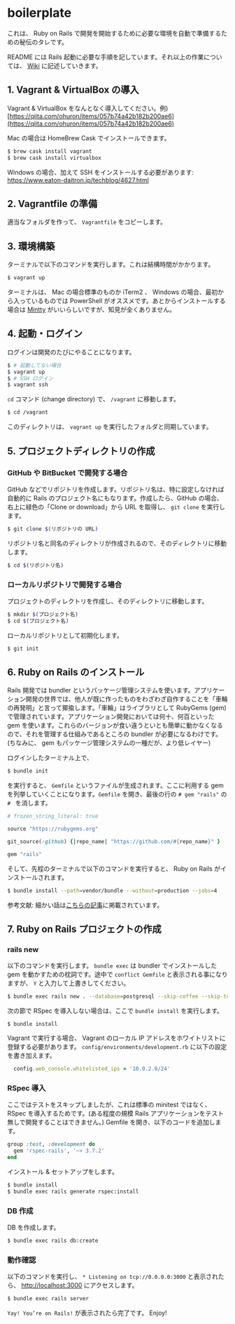 # boilerplate

これは、 Ruby on Rails で開発を開始するために必要な環境を自動で準備するための秘伝のタレです。

README には Rails 起動に必要な手順を記しています。それ以上の作業については、 [Wiki](https://github.com/akeyhero/rails-boilerplate/wiki) に記述していきます。

## 1. Vagrant & VirtualBox の導入

Vagrant & VirtualBox をなんとなく導入してください。例) [https://qiita.com/ohuron/items/057b74a42b182b200ae6](https://qiita.com/ohuron/items/057b74a42b182b200ae6)

Mac の場合は HomeBrew Cask でインストールできます。

```bash
$ brew cask install vagrant
$ brew cask install virtualbox
```

Windows の場合、加えて SSH をインストールする必要があります: https://www.eaton-daitron.jp/techblog/4627.html

## 2. Vagrantfile の準備

適当なフォルダを作って、 `Vagrantfile` をコピーします。

## 3. 環境構築

ターミナルで以下のコマンドを実行します。これは結構時間がかかります。

```bash
$ vagrant up
```

ターミナルは、 Mac の場合標準のものか iTerm2 、 Windows の場合、最初から入っているものでは PowerShell がオススメです。あとからインストールする場合は [Mintty](http://mintty.github.io/) がいいらしいですが、知見が全くありません。

## 4. 起動・ログイン

ログインは開発のたびにやることになります。

```bash
$ # 起動してない場合
$ vagrant up
$ # SSH ログイン
$ vagrant ssh
```

`cd` コマンド (change directory) で、 `/vagrant` に移動します。

```bash
$ cd /vagrant
```

このディレクトリは、 `vagrant up` を実行したフォルダと同期しています。

## 5. プロジェクトディレクトリの作成

### GitHub や BitBucket で開発する場合

GitHub などでリポジトリを作成します。リポジトリ名は、特に設定しなければ自動的に Rails のプロジェクト名にもなります。作成したら、GitHub の場合、右上に緑色の「Clone or download」から URL を取得し、 `git clone` を実行します。

```bash
$ git clone $(リポジトリの URL)
```

リポジトリ名と同名のディレクトリが作成されるので、そのディレクトリに移動します。

```bash
$ cd $(リポジトリ名)
```

### ローカルリポジトリで開発する場合

プロジェクトのディレクトリを作成し、そのディレクトリに移動します。

```bash
$ mkdir $(プロジェクト名)
$ cd $(プロジェクト名)
```

ローカルリポジトリとして初期化します。

```bash
$ git init
```

## 6. Ruby on Rails のインストール

Rails 開発では bundler というパッケージ管理システムを使います。アプリケーション開発の世界では、他人が既に作ったものをわざわざ自作することを「車輪の再発明」と言って揶揄します。「車輪」はライブラリとして RubyGems (gem) で管理されています。アプリケーション開発においては何十、何百といった gem を使います。これらのバージョンが食い違うといとも簡単に動かなくなるので、それを管理する仕組みであるところの bundler が必要になるわけです。(ちなみに、 gem もパッケージ管理システムの一種だが、より低レイヤー)

ログインしたターミナル上で、

```bash
$ bundle init
```

を実行すると、 `Gemfile` というファイルが生成されます。ここに利用する gem を列挙していくことになります。`Gemfile` を開き、最後の行の `# gem "rails"` の `# ` を消します。

```ruby
# frozen_string_literal: true

source "https://rubygems.org"

git_source(:github) {|repo_name| "https://github.com/#{repo_name}" }

gem "rails"
```

そして、先程のターミナルで以下のコマンドを実行すると、 Ruby on Rails がインストールされます。

```bash
$ bundle install --path=vendor/bundle --without=production --jobs=4
```

参考文献: 細かい話は[こちらの記事](http://maetoo11.hatenablog.com/entry/2016/03/04/144216)に掲載されています。

## 7. Ruby on Rails プロジェクトの作成

### rails new

以下のコマンドを実行します。 `bundle exec` は bundler でインストールした gem を動かすための枕詞です。途中で `conflict Gemfile` と表示される事になりますが、 `Y` と入力して上書きしてください。

```bash
$ bundle exec rails new . --database=postgresql --skip-coffee --skip-turbolinks --skip-bundle --skip-test-unit
```

次の節で RSpec を導入しない場合は、ここで `bundle install` を実行します。

```
$ bundle install
```

Vagrant で実行する場合、 Vagrant のローカル IP アドレスをホワイトリストに登録する必要があります。 `config/environments/development.rb` に以下の設定を書き加えます。

```ruby
  config.web_console.whitelisted_ips = '10.0.2.0/24'
```

### RSpec 導入

ここではテストをスキップしましたが、これは標準の minitest ではなく、 RSpec を導入するためです。(ある程度の規模 Rails アプリケーションをテスト無しで開発することはできません。) Gemfile を開き、以下のコードを追加します。

```ruby
group :test, :development do
  gem 'rspec-rails', '~> 3.7.2'
end
```

インストール & セットアップをします。

```bash
$ bundle install
$ bundle exec rails generate rspec:install
```

### DB 作成

DB を作成します。

```bash
$ bundle exec rails db:create
```

### 動作確認

以下のコマンドを実行し、 `* Listening on tcp://0.0.0.0:3000` と表示されたら、 [http://localhost:3000](http://localhost:3000) にアクセスします。

```bash
$ bundle exec rails server
```

`Yay! You’re on Rails!` が表示されたら完了です。 Enjoy!
